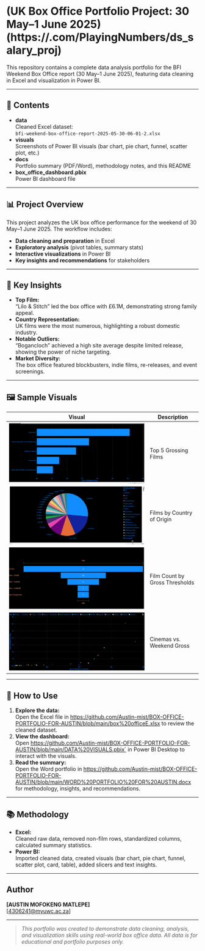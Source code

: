 # (UK Box Office Portfolio Project: 30 May–1 June 2025)(https://.com/PlayingNumbers/ds_salary_proj)

This repository contains a complete data analysis portfolio for the BFI Weekend Box Office report (30 May–1 June 2025), featuring data cleaning in Excel and visualization in Power BI.

---

## 📁 Contents

- **data**  
  Cleaned Excel dataset:  
  `bfi-weekend-box-office-report-2025-05-30-06-01-2.xlsx`
- **visuals**  
  Screenshots of Power BI visuals (bar chart, pie chart, funnel, scatter plot, etc.)
- **docs**  
  Portfolio summary (PDF/Word), methodology notes, and this README
- **box_office_dashboard.pbix**  
  Power BI dashboard file

---

## 📊 Project Overview

This project analyzes the UK box office performance for the weekend of 30 May–1 June 2025. The workflow includes:

- **Data cleaning and preparation** in Excel
- **Exploratory analysis** (pivot tables, summary stats)
- **Interactive visualizations** in Power BI
- **Key insights and recommendations** for stakeholders

---

## 🔑 Key Insights

- **Top Film:**  
  “Lilo & Stitch” led the box office with £6.1M, demonstrating strong family appeal.
- **Country Representation:**  
  UK films were the most numerous, highlighting a robust domestic industry.
- **Notable Outliers:**  
  “Bogancloch” achieved a high site average despite limited release, showing the power of niche targeting.
- **Market Diversity:**  
  The box office featured blockbusters, indie films, re-releases, and event screenings.

---

## 🖼️ Sample Visuals

| Visual | Description |
|--------|-------------|
| ![Top 5 Bar Chart](https://github.com/Austin-mist/BOX-OFFICE-PORTFOLIO-FOR-AUSTIN/blob/main/Screenshot%20(10).png) | Top 5 Grossing Films |
| ![Country Pie Chart](https://github.com/Austin-mist/BOX-OFFICE-PORTFOLIO-FOR-AUSTIN/blob/main/Screenshot%20(11).png) | Films by Country of Origin |
| ![Funnel](https://github.com/Austin-mist/BOX-OFFICE-PORTFOLIO-FOR-AUSTIN/blob/main/Screenshot%20(14).png) | Film Count by Gross Thresholds |
| ![Scatter Plot](https://github.com/Austin-mist/BOX-OFFICE-PORTFOLIO-FOR-AUSTIN/blob/main/Screenshot%20(12).png) | Cinemas vs. Weekend Gross |

---

## 🚀 How to Use

1. **Explore the data:**  
   Open the Excel file in https://github.com/Austin-mist/BOX-OFFICE-PORTFOLIO-FOR-AUSTIN/blob/main/box%20officeE.xlsx to review the cleaned dataset.
2. **View the dashboard:**  
   Open https://github.com/Austin-mist/BOX-OFFICE-PORTFOLIO-FOR-AUSTIN/blob/main/DATA%20VISUALS.pbix` in Power BI Desktop to interact with the visuals.
3. **Read the summary:**  
   Open the Word portfolio in https://github.com/Austin-mist/BOX-OFFICE-PORTFOLIO-FOR-AUSTIN/blob/main/WORD%20PORTFOLIO%20FOR%20AUSTIN.docx for methodology, insights, and recommendations.

---

## 📚 Methodology

- **Excel:**  
  Cleaned raw data, removed non-film rows, standardized columns, calculated summary statistics.
- **Power BI:**  
  Imported cleaned data, created visuals (bar chart, pie chart, funnel, scatter plot, card, table), added slicers and text insights.

---

##  Author

**[AUSTIN MOFOKENG MATLEPE]**  
[4306241@myuwc.ac.za]

---

> _This portfolio was created to demonstrate data cleaning, analysis, and visualization skills using real-world box office data. All data is for educational and portfolio purposes only._
